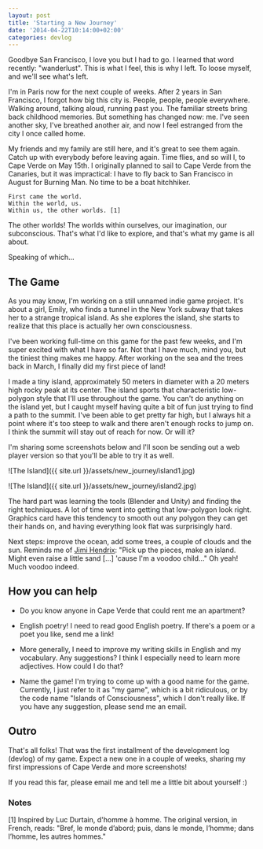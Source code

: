 ```yaml
---
layout: post
title: 'Starting a New Journey'
date: '2014-04-22T10:14:00+02:00'
categories: devlog
---
```

Goodbye San Francisco, I love you but I had to go. I learned that word recently: "wanderlust". This is what I feel, this is why I left. To loose myself, and we'll see what's left.

I'm in Paris now for the next couple of weeks. After 2 years in San Francisco, I forgot how big this city is. People, people, people everywhere. Walking around, talking aloud, running past you. The familiar streets bring back childhood memories. But something has changed now: me. I've seen another sky, I've breathed another air, and now I feel estranged from the city I once called home. 

My friends and my family are still here, and it's great to see them again. Catch up with everybody before leaving again. Time flies, and so will I, to Cape Verde on May 15th. I originally planned to sail to Cape Verde from the Canaries, but it was impractical: I have to fly back to San Francisco in August for Burning Man. No time to be a boat hitchhiker.

	First came the world.
	Within the world, us.
	Within us, the other worlds. [1]

The other worlds! The worlds within ourselves, our imagination, our subconscious. That's what I'd like to explore, and that's what my game is all about.


Speaking of which...

## The Game ##

As you may know, I'm working on a still unnamed indie game project. It's about a girl, Emily, who finds a tunnel in the New York subway that takes her to a strange tropical island. As she explores the island, she starts to realize that this place is actually her own consciousness.

I've been working full-time on this game for the past few weeks, and I'm super excited with what I have so far. Not that I have much, mind you, but the tiniest thing makes me happy. After working on the sea and the trees back in March, I finally did my first piece of land! 

I made a tiny island, approximately 50 meters in diameter with a 20 meters high rocky peak at its center. The island sports that characteristic low-polygon style that I'll use throughout the game. You can't do anything on the island yet, but I caught myself having quite a bit of fun just trying to find a path to the summit. I've been able to get pretty far high, but I always hit a point where it's too steep to walk and there aren't enough rocks to jump on. I think the summit will stay out of reach for now. Or will it?

I'm sharing some screenshots below and I'll soon be sending out a web player version so that you'll be able to try it as well.

![The Island]({{ site.url }}/assets/new_journey/island1.jpg)

![The Island]({{ site.url }}/assets/new_journey/island2.jpg)

The hard part was learning the tools (Blender and Unity) and finding the right techniques. A lot of time went into getting that low-polygon look right. Graphics card have this tendency to smooth out any polygon they can get their hands on, and having everything look flat was surprisingly hard.

Next steps: improve the ocean, add some trees, a couple of clouds and the sun. Reminds me of [Jimi Hendrix](https://www.youtube.com/watch?v=HfLF0XRuzsM#t=100): "Pick up the pieces, make an island. Might even raise a little sand [...] 'cause I'm a voodoo child..." Oh yeah! Much voodoo indeed.


## How you can help ##

- Do you know anyone in Cape Verde that could rent me an apartment?

- English poetry! I need to read good English poetry. If there's a poem or a poet you like, send me a link!

- More generally, I need to improve my writing skills in English and my vocabulary. Any suggestions? I think I especially need to learn more adjectives. How could I do that?

- Name the game! I'm trying to come up with a good name for the game. Currently, I just refer to it as "my game", which is a bit ridiculous, or by the code name "Islands of Consciousness", which I don't really like. If you have any suggestion, please send me an email.


## Outro ##

That's all folks! That was the first installment of the development log (devlog) of my game. Expect a new one in a couple of weeks, sharing my first impressions of Cape Verde and more screenshots!

If you read this far, please email me and tell me a little bit about yourself :)


### Notes ###

[1] Inspired by Luc Durtain, d'homme à homme. The original version, in French, reads: "Bref, le monde d’abord; puis, dans le monde, l’homme; dans l’homme, les autres hommes."